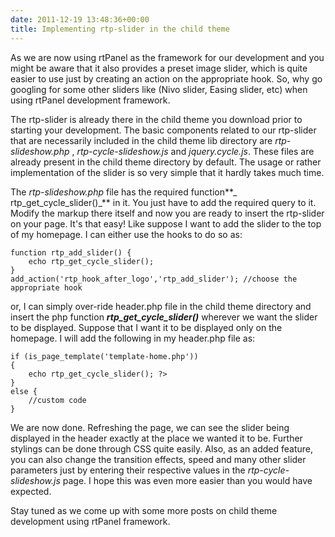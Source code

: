 ```yaml
---
date: 2011-12-19 13:48:36+00:00
title: Implementing rtp-slider in the child theme
---
```


As we are now using rtPanel as the framework for our development and you might be aware that it also provides a preset image slider, which is quite easier to use just by creating an action on the appropriate hook. So, why go googling for some other sliders like (Nivo slider, Easing slider, etc) when using rtPanel development framework.

The rtp-slider is already there in the child theme you download prior to starting your development. The basic components related to our rtp-slider that are necessarily included in the child theme lib directory are _rtp-slideshow.php_ , _rtp-cycle-slideshow.js_ and _jquery.cycle.js_. These files are already present in the child theme directory by default. The usage or rather implementation of the slider is so very simple that it hardly takes much time.

The _rtp-slideshow.php_ file has the required function**_ rtp_get_cycle_slider()_** in it. You just have to add the required query to it. Modify the markup there itself and now you are ready to insert the rtp-slider on your page. It's that easy! Like suppose I want to add the slider to the top of my homepage. I can either use the hooks to do so as:

    
    function rtp_add_slider() {
        echo rtp_get_cycle_slider();
    }
    add_action('rtp_hook_after_logo','rtp_add_slider'); //choose the appropriate hook


or, I can simply over-ride header.php file in the child theme directory and insert the php function **_rtp_get_cycle_slider()_** wherever we want the slider to be displayed. Suppose that I want it to be displayed only on the homepage. I will add the following in my header.php file as:

    
    if (is_page_template('template-home.php'))
    {
        echo rtp_get_cycle_slider(); ?>
    }
    else {
        //custom code
    }


We are now done. Refreshing the page, we can see the slider being displayed in the header exactly at the place we wanted it to be. Further stylings can be done through CSS quite easily. Also, as an added feature, you can also change the transition effects, speed and many other slider parameters just by entering their respective values in the _rtp-cycle-slideshow.js_ page. I hope this was even more easier than you would have expected.

Stay tuned as we come up with some more posts on child theme development using rtPanel framework.
